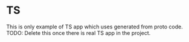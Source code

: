 # TS

This is only example of TS app which uses generated from proto code.
TODO: Delete this once there is real TS app in the project.

